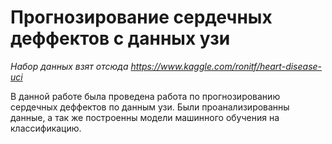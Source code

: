 # Прогнозирование сердечных деффектов с данных узи
*Набор данных взят отсюда https://www.kaggle.com/ronitf/heart-disease-uci*  

В данной работе была проведена работа по прогнозированию сердечных деффектов по данным узи. Были проанализированны данные, а так же построенны модели машинного обучения на классификацию.
